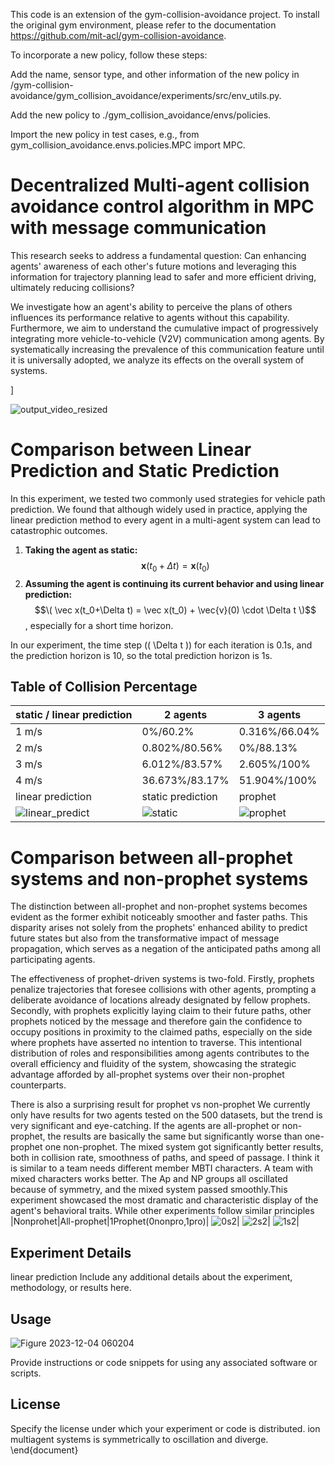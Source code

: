 
<!--
I finally solved the problem. I did cd rl_gym../gym_collision... and then  git push --set-upstream --force origin main
finally pushed the recursive module to git

        px = agent[0]
        py = agent[1]
        gx = agent[2]
        gy = agent[3]
        pref_speed = agent[4]
        radius = agent[5]
-->






This code is an extension of the gym-collision-avoidance project. To install the original gym environment, please refer to the documentation https://github.com/mit-acl/gym-collision-avoidance.

To incorporate a new policy, follow these steps:

Add the name, sensor type, and other information of the new policy in /gym-collision-avoidance/gym_collision_avoidance/experiments/src/env_utils.py.

Add the new policy to ./gym_collision_avoidance/envs/policies.

Import the new policy in test cases, e.g., from gym_collision_avoidance.envs.policies.MPC import MPC.
# Decentralized Multi-agent collision avoidance control algorithm in MPC with message communication
This research seeks to address a fundamental question: Can enhancing agents' awareness of each other's future motions and leveraging this information for trajectory planning lead to safer and more efficient driving, ultimately reducing collisions? 

We investigate how an agent's ability to perceive the plans of others influences its performance relative to agents without this capability. Furthermore, we aim to understand the cumulative impact of progressively integrating more vehicle-to-vehicle (V2V) communication among agents. By systematically increasing the prevalence of this communication feature until it is universally adopted, we analyze its effects on the overall system of systems.

]



![output_video_resized](https://github.com/iastate/multiagents/assets/95378237/c56460f5-3a3a-454d-8f49-8daa4c6ace8a)



# Comparison between Linear Prediction and Static Prediction

In this experiment, we tested two commonly used strategies for vehicle path prediction. We found that although widely used in practice, applying the linear prediction method to every agent in a multi-agent system can lead to catastrophic outcomes.

1. **Taking the agent as static:**
$$\mathbf{x}(t_0 + \Delta t) = \mathbf{x}(t_0)$$
3. **Assuming the agent is continuing its current behavior and using linear prediction:**
$$\( \vec x(t_0+\Delta t) = \vec x(t_0) + \vec{v}(0) \cdot \Delta t \)$$, especially for a short time horizon.

In our experiment, the time step (\( \Delta t \)) for each iteration is 0.1s, and the prediction horizon is 10, so the total prediction horizon is 1s.

## Table of Collision Percentage

| static / linear prediction | 2 agents | 3 agents |
|-----------------------------|----------|----------|
| 1 m/s                        | 0%/60.2% | 0.316%/66.04% |
| 2 m/s                        | 0.802%/80.56% | 0%/88.13% |
| 3 m/s                        | 6.012%/83.57% | 2.605%/100% |
| 4 m/s                        | 36.673%/83.17% | 51.904%/100% |
linear prediction|static prediction |prophet|
|![linear_predict](https://github.com/iastate/multiagents/assets/95378237/9a5df0aa-0c78-409f-b58e-589e57b6a591)|![static](https://github.com/iastate/multiagents/assets/95378237/ad508e98-4af6-4ddc-a24e-b9f666ee7e37)|![prophet](https://github.com/iastate/multiagents/assets/95378237/7ade724f-f4d6-4ee6-b5d8-d3cefda7e349)

# Comparison between all-prophet systems and non-prophet systems
The distinction between all-prophet and non-prophet systems becomes evident as the former exhibit noticeably smoother and faster paths. This disparity arises not solely from the prophets' enhanced ability to predict future states but also from the transformative impact of message propagation, which serves as a negation of the anticipated paths among all participating agents.

The effectiveness of prophet-driven systems is two-fold. Firstly, prophets penalize trajectories that foresee collisions with other agents, prompting a deliberate avoidance of locations already designated by fellow prophets. Secondly, with prophets explicitly laying claim to their future paths, other prophets noticed by the message and therefore gain the confidence to occupy positions in proximity to the claimed paths, especially on the side where prophets have asserted no intention to traverse. This intentional distribution of roles and responsibilities among agents contributes to the overall efficiency and fluidity of the system, showcasing the strategic advantage afforded by all-prophet systems over their non-prophet counterparts.

There is also a surprising result for prophet vs non-prophet
We currently only have results for two agents tested on the 500 datasets, but the trend is very significant and eye-catching. If the agents are all-prophet or non-prophet, the results are basically the same but significantly worse than one-prophet one non-prophet. The mixed system got significantly better results, both in collision rate, smoothness of paths, and 
speed of passage. I think it is similar to a team needs different member MBTI characters. A team with mixed characters works better. The Ap and NP groups all oscillated because of symmetry, and the mixed system passed smoothly.This experiment showcased the most dramatic and characteristic display of the agent's behavioral traits. While other experiments follow similar principles
|Nonprohet|All-prophet|1Prophet(0nonpro,1pro)|
![0s2](https://github.com/iastate/multiagents/assets/95378237/e232a8d8-f59d-487b-9d08-06b785572c0a)|
![2s2](https://github.com/iastate/multiagents/assets/95378237/58945d4d-5336-4a9f-a994-c0e6c3028743)|
![1s2](https://github.com/iastate/multiagents/assets/95378237/56a329fb-5cd2-4bfd-9cf6-00f3274dbe3e)|

## Experiment Details
linear prediction 
Include any additional details about the experiment, methodology, or results here.

## Usage
![Figure 2023-12-04 060204](https://github.com/iastate/multiagents/assets/95378237/92a4803e-f8de-4539-b4ca-e52255b02f79)

Provide instructions or code snippets for using any associated software or scripts.

## License


Specify the license under which your experiment or code is distributed.
ion multiagent systems is symmetrically  to oscillation and diverge. 
\end{document}
 
